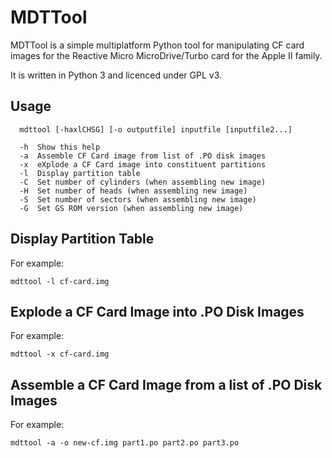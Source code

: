 # MDTTool

MDTTool is a simple multiplatform Python tool for manipulating CF card images
for the Reactive Micro MicroDrive/Turbo card for the Apple II family.

It is written in Python 3 and licenced under GPL v3.

## Usage

```
  mdttool [-haxlCHSG] [-o outputfile] inputfile [inputfile2...]

  -h  Show this help
  -a  Assemble CF Card image from list of .PO disk images
  -x  eXplode a CF Card image into constituent partitions
  -l  Display partition table
  -C  Set number of cylinders (when assembling new image)
  -H  Set number of heads (when assembling new image)
  -S  Set number of sectors (when assembling new image)
  -G  Set GS ROM version (when assembling new image)
```

## Display Partition Table

For example:
```
mdttool -l cf-card.img
```

## Explode a CF Card Image into .PO Disk Images

For example:
```
mdttool -x cf-card.img
```

## Assemble a CF Card Image from a list of .PO Disk Images

For example:
```
mdttool -a -o new-cf.img part1.po part2.po part3.po
```

